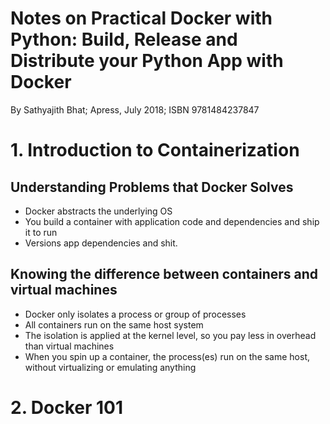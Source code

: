 # Notes on Practical Docker with Python: Build, Release and Distribute your Python App with Docker

By Sathyajith Bhat; Apress, July 2018; ISBN 9781484237847

# 1. Introduction to Containerization

## Understanding Problems that Docker Solves

* Docker abstracts the underlying OS
* You build a container with application code and dependencies and ship it to run
* Versions app dependencies and shit.

## Knowing the difference between containers and virtual machines

* Docker only isolates a process or group of processes
* All containers run on the same host system
* The isolation is applied at the kernel level, so you pay less in overhead than virtual machines
* When you spin up a container, the process(es) run on the same host, without virtualizing or emulating anything

# 2. Docker 101


